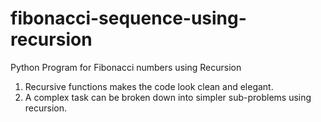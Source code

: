 # fibonacci-sequence-using-recursion
Python Program for Fibonacci numbers using Recursion   
1. Recursive functions makes the code look clean and elegant.
2. A complex task can be broken down into simpler sub-problems using recursion.
